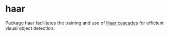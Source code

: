# haar

Package haar facilitates the training and use of [Haar cascades](https://en.wikipedia.org/wiki/Haar-like_features) for efficient visual object detection.
